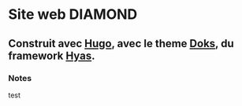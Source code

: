 # Site web DIAMOND

## Construit avec [Hugo](https://gohugo.io), avec le theme [Doks](https://getdoks.org), du framework [Hyas](https://gethyas.com).

### Notes

test
